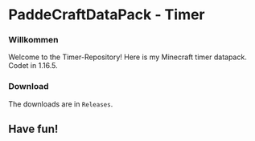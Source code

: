 # PaddeCraftDataPack - Timer

### Willkommen

Welcome to the Timer-Repository!
Here is my Minecraft timer datapack.
Codet in 1.16.5.

### Download

The downloads are in `Releases`.

## Have fun!
